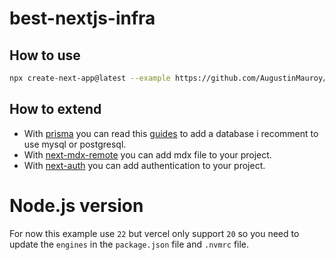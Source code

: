 # best-nextjs-infra

## How to use

```bash
npx create-next-app@latest --example https://github.com/AugustinMauroy/best-nextjs-infra
```

## How to extend

- With [prisma](https://www.prisma.io/) you can read this [guides](https://www.prisma.io/docs/getting-started#choose-an-option-to-get-started-with-your-own-database) to add a database i recomment to use mysql or postgresql.
- With [next-mdx-remote](https://github.com/hashicorp/next-mdx-remote) you can add mdx file to your project.
- With [next-auth](https://next-auth.js.org/) you can add authentication to your project.

# Node.js version

For now this example use `22` but vercel only support `20` so you need to update the `engines` in the `package.json` file and `.nvmrc` file.
